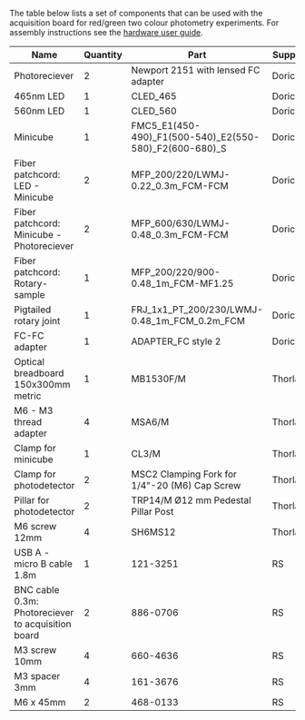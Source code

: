 The table below lists a set of components that can be used with the acquisition board for red/green two colour photometry experiments.  For assembly instructions see the [hardware user guide](../user-guide/hardware.md#assembly-instructions).

| Name | Quantity | Part | Supplier |
| ---- | -------- | ---- | -------- |
| Photoreciever  | 2   | Newport 2151 with lensed FC adapter | Doric    |
| 465nm   LED   | 1        | CLED_465   | Doric    |
| 560nm   LED   | 1        | CLED_560                   | Doric    |
| Minicube   | 1    | FMC5_E1(450-490)_F1(500-540)_E2(550-580)_F2(600-680)_S | Doric  |
| Fiber patchcord:  LED - Minicube | 2      | MFP_200/220/LWMJ-0.22_0.3m_FCM-FCM | Doric    |
| Fiber patchcord:  Minicube - Photoreciever | 2 | MFP_600/630/LWMJ-0.48_0.3m_FCM-FCM | Doric |
| Fiber   patchcord: Rotary-sample | 1 | MFP_200/220/900-0.48_1m_FCM-MF1.25 | Doric|
| Pigtailed   rotary joint | 1 | FRJ_1x1_PT_200/230/LWMJ-0.48_1m_FCM_0.2m_FCM | Doric |
| FC-FC adapter | 1        | ADAPTER_FC style 2 | Doric |
| Optical breadboard 150x300mm metric | 1 | MB1530F/M  | Thorlabs |
| M6 - M3   thread adapter | 4        | MSA6/M  | Thorlabs |
| Clamp   for minicube | 1 | CL3/M | Thorlabs |
| Clamp for photodetector | 2    | MSC2 Clamping Fork for 1/4"-20 (M6) Cap Screw  | Thorlabs |
| Pillar   for photodetector   | 2   | TRP14/M Ø12 mm Pedestal Pillar   Post  | Thorlabs |
| M6 screw   12mm | 4        | SH6MS12 | Thorlabs |
| USB A -   micro B cable 1.8m                         | 1        | 121-3251                                               | RS       |
| BNC   cable 0.3m: Photoreciever to acquisition board | 2        | 886-0706                                               | RS       |
| M3 screw   10mm                                      | 4        | 660-4636                                               | RS       |
| M3   spacer 3mm                                      | 4        | 161-3676                                               | RS       |
| M6 x   45mm                                          | 2        | 468-0133                                               | RS       |